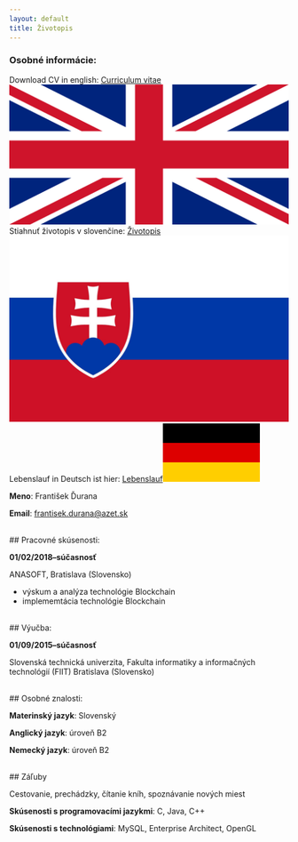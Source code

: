 ```yaml
---
layout: default
title: Životopis
---
```


### Osobné informácie:

<div class="nations">
Download CV in english: <a href="/img/cv_durana.pdf" download>Curriculum vitae</a><img src="/img/england.png">
<br>
Stiahnuť životopis v slovenčine: <a href="/img/zivotopis_durana.pdf" download>Životopis</a><img src="/img/slovakia.jpg">
<br>
Lebenslauf in Deutsch ist hier: <a href="/img/lebenslauf_durana.pdf" download>Lebenslauf</a><img src="/img/germany.png">
</div>


**Meno**: František Ďurana


**Email**: frantisek.durana@azet.sk 


<br>
## Pracovné skúsenosti:	  

**01/02/2018–súčasnosť**

ANASOFT, Bratislava (Slovensko)
  - výskum a analýza technológie Blockchain
  - implememtácia technológie Blockchain

<br>
## Výučba:

**01/09/2015–súčasnosť**

  Slovenská technická univerzita, Fakulta informatiky a informačných technológií (FIIT)
  Bratislava (Slovensko)

<br>
## Osobné znalosti:

**Materinský jazyk**:	Slovenský

**Anglický jazyk**: úroveň B2

**Nemecký jazyk**: úroveň B2

<br>
## Záľuby

Cestovanie, prechádzky, čítanie kníh, spoznávanie nových miest

**Skúsenosti s programovacími jazykmi**: C, Java, C++

**Skúsenosti s technológiami**: MySQL, Enterprise Architect, OpenGL
